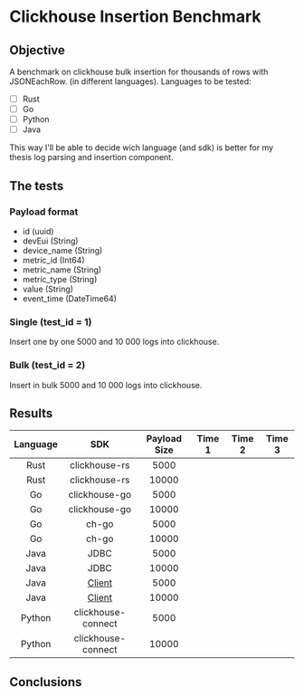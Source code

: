 # Clickhouse Insertion Benchmark

## Objective
A benchmark on clickhouse bulk insertion for thousands of rows with JSONEachRow. (in different languages).
Languages to be tested:
- [ ] Rust
- [ ] Go
- [ ] Python
- [ ] Java

This way I'll be able to decide wich language (and sdk) is better for my thesis log parsing and insertion component.

## The tests

### Payload format

- id (uuid)
- devEui (String)
- device_name (String)
- metric_id (Int64)
- metric_name (String)
- metric_type (String)
- value (String)
- event_time (DateTime64)

### Single (test_id = 1)

Insert one by one 5000 and 10 000 logs into clickhouse.

### Bulk (test_id = 2)

Insert in bulk 5000 and 10 000 logs into clickhouse.

## Results

|Language| SDK | Payload Size | Time 1 | Time 2 | Time 3 |
|:------:|:---:|:------------:|:------:|:------:|:------:|
|Rust|clickhouse-rs|5000|  | | |
|Rust|clickhouse-rs|10000|  | | |
|Go|clickhouse-go|5000|  | | |
|Go|clickhouse-go|10000|  | | |
|Go|ch-go|5000|  | | |
|Go|ch-go|10000|  | | |
|Java|JDBC|5000|  | | |
|Java|JDBC|10000|  | | |
|Java|[Client](https://clickhouse.com/docs/integrations/language-clients/java/client)|5000|  | | |
|Java|[Client](https://clickhouse.com/docs/integrations/language-clients/java/client)|10000|  | | |
|Python|clickhouse-connect|5000|  | | |
|Python|clickhouse-connect|10000|  | | |


## Conclusions

